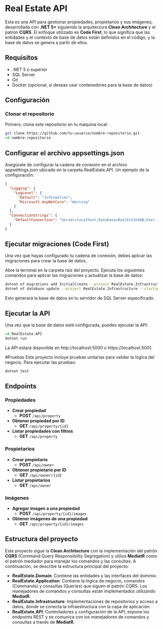 # Real Estate API

Esta es una API para gestionar propiedades, propietarios y sus imágenes, desarrollada con **.NET 5+** siguiendo la arquitectura **Clean Architecture** y el patrón **CQRS**. El enfoque utilizado es **Code First**, lo que significa que las entidades y el contexto de base de datos están definidos en el código, y la base de datos se genera a partir de ellos.

## Requisitos

- .NET 5 o superior
- SQL Server
- Git
- Docker (opcional, si deseas usar contenedores para la base de datos)

## Configuración

### Clonar el repositorio

Primero, clona este repositorio en tu máquina local:

```bash
git clone https://github.com/tu-usuario/nombre-repositorio.git
cd nombre-repositorio
```
## Configurar el archivo appsettings.json
Asegúrate de configurar la cadena de conexión en el archivo appsettings.json ubicado en la carpeta RealEstate.API. Un ejemplo de la configuración:
```json
{
  "Logging": {
    "LogLevel": {
      "Default": "Information",
      "Microsoft.AspNetCore": "Warning"
    }
  },
  "ConnectionStrings": {
    "DefaultConnection": "Server=localhost;Database=RealEstateDB;User Id=sa;Password=Str0ngP@ssw0rd!;TrustServerCertificate=True;"
  }
}
```
## Ejecutar migraciones (Code First)
Una vez que hayas configurado tu cadena de conexión, debes aplicar las migraciones para crear la base de datos.

Abre la terminal en la carpeta raíz del proyecto.
Ejecuta los siguientes comandos para aplicar las migraciones y actualizar la base de datos:
```bash
dotnet ef migrations add InitialCreate --project RealEstate.Infrastructure --startup-project RealEstate.API
dotnet ef database update --project RealEstate.Infrastructure --startup-project RealEstate.API
```
Esto generará la base de datos en tu servidor de SQL Server especificado.

## Ejecutar la API
Una vez que la base de datos esté configurada, puedes ejecutar la API:
```bash
cd RealEstate.API
dotnet run
```
La API estará disponible en http://localhost:5000 o https://localhost:5001.

#Pruebas
Este proyecto incluye pruebas unitarias para validar la lógica del negocio. Para ejecutar las pruebas:

```bash
dotnet test
```

## Endpoints

### Propiedades

- **Crear propiedad**
  - **POST** `/api/property`
- **Obtener propiedad por ID**
  - **GET** `/api/property/{id}`
- **Listar propiedades con filtros**
  - **GET** `/api/property`

### Propietarios

- **Crear propietario**
  - **POST** `/api/owner`
- **Obtener propietario por ID**
  - **GET** `/api/owner/{id}`
- **Listar propietarios**
  - **GET** `/api/owner`

### Imágenes

- **Agregar imagen a una propiedad**
  - **POST** `/api/property/{id}/images`
- **Obtener imágenes de una propiedad**
  - **GET** `/api/property/{id}/images`

## Estructura del proyecto

Este proyecto sigue la **Clean Architecture** con la implementación del patrón **CQRS** (Command Query Responsibility Segregation) y utiliza **MediatR** como el patrón mediador para manejar los comandos y las consultas. A continuación, se describe la estructura principal del proyecto:

- **RealEstate.Domain**: Contiene las entidades y las interfaces del dominio.
- **RealEstate.Application**: Contiene la lógica de negocio, comandos (Commands) y consultas (Queries) que siguen el patrón CQRS. Los manejadores de comandos y consultas están implementados utilizando **MediatR**.
- **RealEstate.Infrastructure**: Implementaciones de repositorios y acceso a datos, donde se conecta la infraestructura con la capa de aplicación.
- **RealEstate.API**: Controladores y configuración de la API, expone los endpoints REST y se comunica con los manejadores de comandos y consultas a través de **MediatR**.

